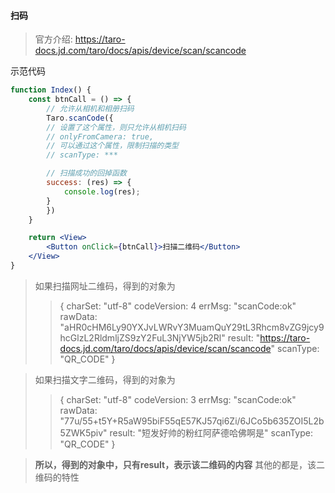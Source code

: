 
#### 扫码
> 官方介绍: https://taro-docs.jd.com/taro/docs/apis/device/scan/scancode

示范代码
```jsx
function Index() {
    const btnCall = () => {
        // 允许从相机和相册扫码
        Taro.scanCode({
        // 设置了这个属性，则只允许从相机扫码
        // onlyFromCamera: true,
        // 可以通过这个属性，限制扫描的类型
        // scanType: ***

        // 扫描成功的回掉函数
        success: (res) => {
            console.log(res);
        }
        })
    }

    return <View>
        <Button onClick={btnCall}>扫描二维码</Button>
    </View>
}
```
> 如果扫描网址二维码，得到的对象为
>> {
    charSet: "utf-8"
    codeVersion: 4
    errMsg: "scanCode:ok"
    rawData: "aHR0cHM6Ly90YXJvLWRvY3MuamQuY29tL3Rhcm8vZG9jcy9hcGlzL2RldmljZS9zY2FuL3NjYW5jb2Rl"
    result: "https://taro-docs.jd.com/taro/docs/apis/device/scan/scancode"
    scanType: "QR_CODE"
}

> 如果扫描文字二维码，得到的对象为
>> {
charSet: "utf-8"
codeVersion: 3
errMsg: "scanCode:ok"
rawData: "77u/55+t5Y+R5aW95biF55qE57KJ57qi6Zi/6JCo5b635ZOI5L2b5ZWK5piv"
result: "﻿短发好帅的粉红阿萨德哈佛啊是"
scanType: "QR_CODE"
}

> **所以，得到的对象中，只有result，表示该二维码的内容**
其他的都是，该二维码的特性